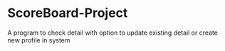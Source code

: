 # ScoreBoard-Project
A program to check detail with option to update existing detail or create new profile in system
